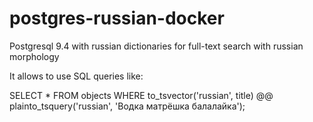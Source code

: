 # postgres-russian-docker

Postgresql 9.4 with russian dictionaries for full-text search with russian morphology

It allows to use SQL queries like:

SELECT * FROM objects WHERE to_tsvector('russian', title) @@ plainto_tsquery('russian', 'Водка матрёшка балалайка');
